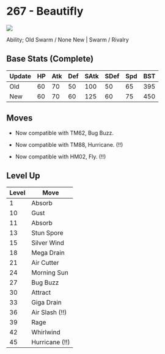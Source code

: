 # 267 - Beautifly
![][267]

Ability;
Old     Swarm / None
New    | Swarm / Rivalry

## Base Stats (Complete)

Update | HP | Atk | Def | SAtk | SDef | Spd | BST
---    | ---| --- | --- | ---  | ---  | --- | ---
Old    | 60 |  70 |  50 |  100  |  50  |  65  |  395
New    | 60 |  70 |  60 |  125  |  60  |  75  |  450

## Moves

 - Now compatible with TM62, Bug Buzz.

 - Now compatible with TM88, Hurricane. (!!)

 - Now compatible with HM02, Fly. (!!)

## Level Up

Level | Move
---   | ---
  1   | Absorb
 10   | Gust
 11   | Absorb
 13   | Stun Spore
 15   | Silver Wind
 18   | Mega Drain
 21   | Air Cutter
 24   | Morning Sun
 27   | Bug Buzz
 30   | Attract
 33   | Giga Drain
 36   | Air Slash (!!)
 39   | Rage
 42   | Whirlwind
 45   | Hurricane (!!)



[267]: /img/pokemon/267.png
